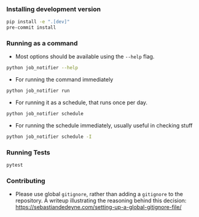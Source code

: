 ### Installing development version
```sh
pip install -e ".[dev]"
pre-commit install
```

### Running as a command

- Most options should be available using the `--help` flag.

```sh
python job_notifier --help
```

- For running the command immediately

```sh
python job_notifier run
```

- For running it as a schedule, that runs once per day.

```sh
python job_notifier schedule
```

- For running the schedule immediately, usually useful in checking stuff

```sh
python job_notifier schedule -I
```

### Running Tests

```sh
pytest
```

### Contributing

- Please use global `gitignore`, rather than adding a `gitignore` to the repository.
A writeup illustrating the reasoning behind this decision: https://sebastiandedeyne.com/setting-up-a-global-gitignore-file/
